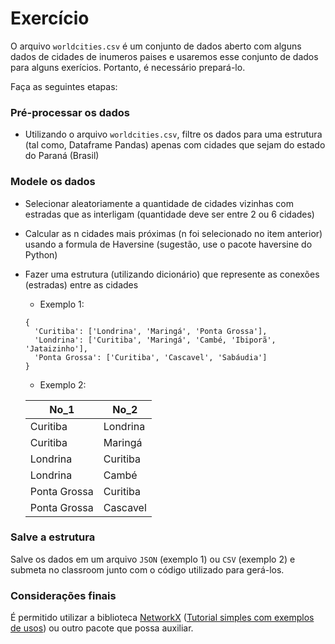 # Exercício

O arquivo `worldcities.csv` é um conjunto de dados aberto com alguns dados de cidades de inumeros paises e usaremos esse conjunto de dados para alguns exerícios. Portanto, é necessário prepará-lo.

Faça as seguintes etapas:

### Pré-processar os dados
- Utilizando o arquivo `worldcities.csv`, filtre os dados para uma estrutura (tal como, Dataframe Pandas) apenas com cidades que sejam do estado do Paraná (Brasil)

### Modele os dados
- Selecionar aleatoriamente a quantidade de cidades vizinhas com estradas que as interligam (quantidade deve ser entre 2 ou 6 cidades)
- Calcular as n cidades mais próximas (n foi selecionado no item anterior) usando a formula de Haversine (sugestão, use o pacote haversine do Python)
- Fazer uma estrutura (utilizando dicionário) que represente as conexões (estradas) entre as cidades
  - Exemplo 1: 
  ```
  {
    'Curitiba': ['Londrina', 'Maringá', 'Ponta Grossa'],
    'Londrina': ['Curitiba', 'Maringá', 'Cambé, 'Ibiporã', 'Jataizinho'],
    'Ponta Grossa': ['Curitiba', 'Cascavel', 'Sabáudia']
  }
  ```
  - Exemplo 2:
  
  | No_1  | No_2 |
  | ----- | ----- |
  | Curitiba  | Londrina  |
  | Curitiba  | Maringá   |
  | Londrina  | Curitiba  |
  | Londrina  | Cambé     |
  | Ponta Grossa  | Curitiba  |
  | Ponta Grossa  | Cascavel  |

### Salve a estrutura

Salve os dados em um arquivo `JSON` (exemplo 1) ou `CSV` (exemplo 2) e submeta no classroom junto com o código utilizado para gerá-los.


### Considerações finais

É permitido utilizar a biblioteca [NetworkX](https://networkx.org/) ([Tutorial simples com exemplos de usos](https://diegomariano.com/networkx/)) ou outro pacote que possa auxiliar.